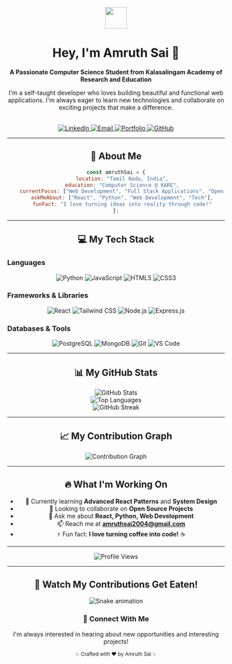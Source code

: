 <!-- Center-aligned Header with Waving Hand Animation -->

<div align="center">
<img src="https://media.giphy.com/media/hvRJCLFzcasrR4ia7z/giphy.gif" width="50px" />
<h1>
Hey, I'm Amruth Sai 👋
</h1>
<p>
<strong>A Passionate Computer Science Student from Kalasalingam Academy of Research and Education</strong>
</p>
<p>
I'm a self-taught developer who loves building beautiful and functional web applications. I'm always eager to learn new technologies and collaborate on exciting projects that make a difference.
</p>
</div>

<br />

<!-- Social Media and Contact Links -->

<div align="center">
<a href="https://linkedin.com/in/amruth-sai-mudivarthi-62b742268" target="_blank">
<img src="https://img.shields.io/badge/LinkedIn-%230077B5.svg?&style=for-the-badge&logo=linkedin&logoColor=white" alt="LinkedIn" />
</a>
<a href="mailto:amruthsai2004@gmail.com" target="_blank">
<img src="https://img.shields.io/badge/Email-D14836?style=for-the-badge&logo=gmail&logoColor=white" alt="Email" />
</a>
<a href="https://portfolio-sob3.vercel.app/" target="_blank">
<img src="https://img.shields.io/badge/Portfolio-255E63?style=for-the-badge&logo=google-chrome&logoColor=white" alt="Portfolio" />
</a>
<a href="https://github.com/Amruth-Sai-Mudivarthi" target="_blank">
<img src="https://img.shields.io/badge/GitHub-100000?style=for-the-badge&logo=github&logoColor=white" alt="GitHub" />
</a>
</div>

<hr/>

<!-- About Me Section -->

<h2 align="center">🚀 About Me</h2>
<div align="center">

```javascript
const amruthSai = {
    location: "Tamil Nadu, India",
    education: "Computer Science @ KARE",
    currentFocus: ["Web Development", "Full Stack Applications", "Open Source"],
    askMeAbout: ["React", "Python", "Web Development", "Tech"],
    funFact: "I love turning ideas into reality through code!"
};
```

</div>

<hr/>

<!-- Tech Stack Section -->

<h2 align="center">💻 My Tech Stack</h2>

### Languages
<div align="center">
<img src="https://img.shields.io/badge/Python-3776AB?style=for-the-badge&logo=python&logoColor=white" alt="Python" />
<img src="https://img.shields.io/badge/JavaScript-F7DF1E?style=for-the-badge&logo=javascript&logoColor=black" alt="JavaScript" />
<img src="https://img.shields.io/badge/HTML5-E34F26?style=for-the-badge&logo=html5&logoColor=white" alt="HTML5" />
<img src="https://img.shields.io/badge/CSS3-1572B6?style=for-the-badge&logo=css3&logoColor=white" alt="CSS3" />
</div>

### Frameworks & Libraries
<div align="center">
<img src="https://img.shields.io/badge/React-20232A?style=for-the-badge&logo=react&logoColor=61DAFB" alt="React" />
<img src="https://img.shields.io/badge/Tailwind_CSS-38B2AC?style=for-the-badge&logo=tailwind-css&logoColor=white" alt="Tailwind CSS" />
<img src="https://img.shields.io/badge/Node.js-43853D?style=for-the-badge&logo=node.js&logoColor=white" alt="Node.js" />
<img src="https://img.shields.io/badge/Express.js-404D59?style=for-the-badge&logo=express&logoColor=white" alt="Express.js" />
</div>

### Databases & Tools
<div align="center">
<img src="https://img.shields.io/badge/PostgreSQL-316192?style=for-the-badge&logo=postgresql&logoColor=white" alt="PostgreSQL" />
<img src="https://img.shields.io/badge/MongoDB-4EA94B?style=for-the-badge&logo=mongodb&logoColor=white" alt="MongoDB" />
<img src="https://img.shields.io/badge/Git-F05032?style=for-the-badge&logo=git&logoColor=white" alt="Git" />
<img src="https://img.shields.io/badge/VS_Code-007ACC?style=for-the-badge&logo=visual-studio-code&logoColor=white" alt="VS Code" />
</div>

<hr/>

<!-- GitHub Stats Section -->

<h2 align="center">📊 My GitHub Stats</h2>
<div align="center">
<img src="https://github-readme-stats.vercel.app/api?username=Amruth-Sai-Mudivarthi&show_icons=true&theme=tokyonight&count_private=true&hide_border=true&include_all_commits=true" alt="GitHub Stats" />
<br/>
<img src="https://github-readme-stats.vercel.app/api/top-langs/?username=Amruth-Sai-Mudivarthi&layout=compact&theme=tokyonight&hide_border=true&langs_count=8" alt="Top Languages" />
<br/>
<img src="https://github-readme-streak-stats.herokuapp.com/?user=Amruth-Sai-Mudivarthi&theme=tokyonight&hide_border=true" alt="GitHub Streak" />
</div>

<hr/>

<!-- GitHub Activity Graph -->

<h2 align="center">📈 My Contribution Graph</h2>
<div align="center">
<img src="https://github-readme-activity-graph.vercel.app/graph?username=Amruth-Sai-Mudivarthi&theme=tokyo-night&hide_border=true&bg_color=1a1b27" alt="Contribution Graph" />
</div>

<hr/>

<!-- Current Projects Section -->

<h2 align="center">🔥 What I'm Working On</h2>
<div align="center">

- 🌱 Currently learning **Advanced React Patterns** and **System Design**
- 👯 Looking to collaborate on **Open Source Projects**
- 💬 Ask me about **React, Python, Web Development**
- 📫 Reach me at **amruthsai2004@gmail.com**
- ⚡ Fun fact: **I love turning coffee into code!** ☕

</div>

<hr/>

<!-- Profile Views Counter -->

<div align="center">
<img src="https://komarev.com/ghpvc/?username=Amruth-Sai-Mudivarthi&style=for-the-badge&color=brightgreen" alt="Profile Views" />
</div>

<hr/>

<!-- Snake Animation -->

<h2 align="center">🐍 Watch My Contributions Get Eaten!</h2>
<div align="center">
<img src="https://raw.githubusercontent.com/Amruth-Sai-Mudivarthi/Amruth-Sai-Mudivarthi/output/snake.svg" alt="Snake animation" />
</div>

<!-- Footer -->

<div align="center">
<h3>🤝 Connect With Me</h3>
<p>I'm always interested in hearing about new opportunities and interesting projects!</p>
</div>

<p align="center">
<small>✨ Crafted with ❤️ by Amruth Sai ✨</small>
</p>
